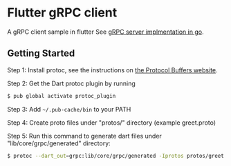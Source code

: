 # Flutter gRPC client

A gRPC client sample in flutter
See [gRPC server implmentation in go](https://github.com/devaliakbar/grpc_go/tree/master/greet).

## Getting Started

Step 1: Install protoc, see the instructions on
[the Protocol Buffers website](https://developers.google.com/protocol-buffers/).

Step 2: Get the Dart protoc plugin by running

```sh
$ pub global activate protoc_plugin
```

Step 3: Add `~/.pub-cache/bin` to your PATH

Step 4: Create proto files under "protos/" directory (example greet.proto)

Step 5: Run this command to generate dart files under "lib/core/grpc/generated" directory:

```sh
$ protoc --dart_out=grpc:lib/core/grpc/generated -Iprotos protos/greet.proto
```